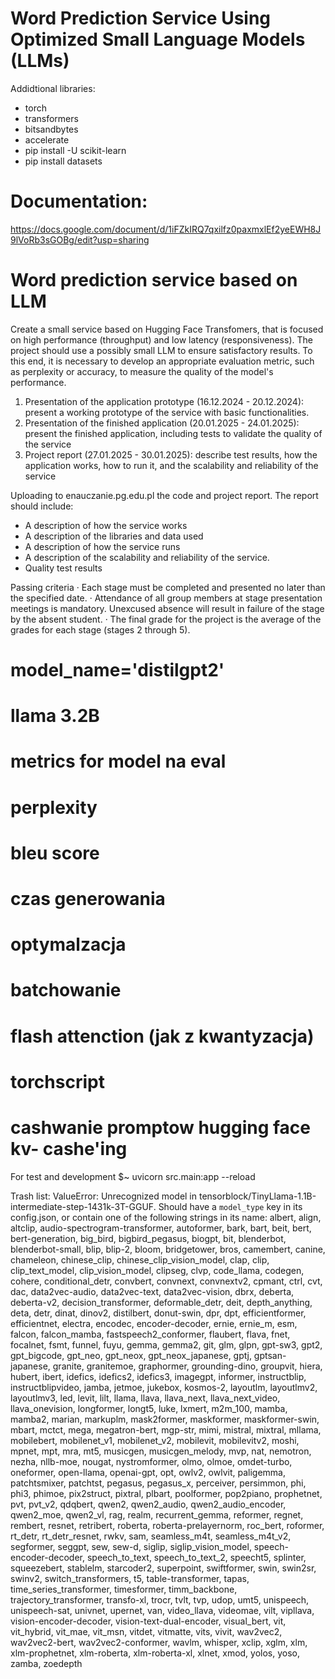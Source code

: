 # Word Prediction Service Using Optimized Small Language Models (LLMs)

Addidtional libraries:
- torch
- transformers
- bitsandbytes
- accelerate
- pip install -U scikit-learn
- pip install datasets


# Documentation:
https://docs.google.com/document/d/1iFZkIRQ7qxilfz0paxmxlEf2yeEWH8J9lVoRb3sGOBg/edit?usp=sharing




# Word prediction service based on LLM
Create a small service based on Hugging Face Transfomers, that is focused on high performance (throughput) and low latency (responsiveness). The project should use a possibly small LLM to ensure satisfactory results. To this end, it is necessary to develop an appropriate evaluation metric, such as perplexity or accuracy, to measure the quality of the model's performance.


1. Presentation of the application prototype (16.12.2024 - 20.12.2024): present a working prototype of the service with basic functionalities.
1. Presentation of the finished application (20.01.2025 - 24.01.2025): present the finished application, including tests to validate the quality of the service
1. Project report (27.01.2025 - 30.01.2025): describe test results, how the application works, how to run it, and the scalability and reliability of the service 

Uploading to enauczanie.pg.edu.pl the code and project report. The report should include:
- A description of how the service works
- A description of the libraries and data used
- A description of how the service runs
- A description of the scalability and reliability of the service.
- Quality test results

Passing criteria
· Each stage must be completed and presented no later than the specified date.
· Attendance of all group members at stage presentation meetings is mandatory. Unexcused absence will result in failure of the stage by the absent student.
· The final grade for the project is the average of the grades for each stage (stages 2 through 5).




# model_name='distilgpt2'

# llama 3.2B

# metrics for model na eval
# perplexity
# bleu score
# czas generowania

# optymalzacja
# batchowanie
# flash attenction (jak z kwantyzacja)
# torchscript


# cashwanie promptow hugging face kv- cashe'ing






For test and development
$~ uvicorn src.main:app --reload



Trash list:
ValueError: Unrecognized model in tensorblock/TinyLlama-1.1B-intermediate-step-1431k-3T-GGUF. Should have a `model_type` key in its config.json, or contain one of the following strings in its name: albert, align, altclip, audio-spectrogram-transformer, autoformer, bark, bart, beit, bert, bert-generation, big_bird, bigbird_pegasus, biogpt, bit, blenderbot, blenderbot-small, blip, blip-2, bloom, bridgetower, bros, camembert, canine, chameleon, chinese_clip, chinese_clip_vision_model, clap, clip, clip_text_model, clip_vision_model, clipseg, clvp, code_llama, codegen, cohere, conditional_detr, convbert, convnext, convnextv2, cpmant, ctrl, cvt, dac, data2vec-audio, data2vec-text, data2vec-vision, dbrx, deberta, deberta-v2, decision_transformer, deformable_detr, deit, depth_anything, deta, detr, dinat, dinov2, distilbert, donut-swin, dpr, dpt, efficientformer, efficientnet, electra, encodec, encoder-decoder, ernie, ernie_m, esm, falcon, falcon_mamba, fastspeech2_conformer, flaubert, flava, fnet, focalnet, fsmt, funnel, fuyu, gemma, gemma2, git, glm, glpn, gpt-sw3, gpt2, gpt_bigcode, gpt_neo, gpt_neox, gpt_neox_japanese, gptj, gptsan-japanese, granite, granitemoe, graphormer, grounding-dino, groupvit, hiera, hubert, ibert, idefics, idefics2, idefics3, imagegpt, informer, instructblip, instructblipvideo, jamba, jetmoe, jukebox, kosmos-2, layoutlm, layoutlmv2, layoutlmv3, led, levit, lilt, llama, llava, llava_next, llava_next_video, llava_onevision, longformer, longt5, luke, lxmert, m2m_100, mamba, mamba2, marian, markuplm, mask2former, maskformer, maskformer-swin, mbart, mctct, mega, megatron-bert, mgp-str, mimi, mistral, mixtral, mllama, mobilebert, mobilenet_v1, mobilenet_v2, mobilevit, mobilevitv2, moshi, mpnet, mpt, mra, mt5, musicgen, musicgen_melody, mvp, nat, nemotron, nezha, nllb-moe, nougat, nystromformer, olmo, olmoe, omdet-turbo, oneformer, open-llama, openai-gpt, opt, owlv2, owlvit, paligemma, patchtsmixer, patchtst, pegasus, pegasus_x, perceiver, persimmon, phi, phi3, phimoe, pix2struct, pixtral, plbart, poolformer, pop2piano, prophetnet, pvt, pvt_v2, qdqbert, qwen2, qwen2_audio, qwen2_audio_encoder, qwen2_moe, qwen2_vl, rag, realm, recurrent_gemma, reformer, regnet, rembert, resnet, retribert, roberta, roberta-prelayernorm, roc_bert, roformer, rt_detr, rt_detr_resnet, rwkv, sam, seamless_m4t, seamless_m4t_v2, segformer, seggpt, sew, sew-d, siglip, siglip_vision_model, speech-encoder-decoder, speech_to_text, speech_to_text_2, speecht5, splinter, squeezebert, stablelm, starcoder2, superpoint, swiftformer, swin, swin2sr, swinv2, switch_transformers, t5, table-transformer, tapas, time_series_transformer, timesformer, timm_backbone, trajectory_transformer, transfo-xl, trocr, tvlt, tvp, udop, umt5, unispeech, unispeech-sat, univnet, upernet, van, video_llava, videomae, vilt, vipllava, vision-encoder-decoder, vision-text-dual-encoder, visual_bert, vit, vit_hybrid, vit_mae, vit_msn, vitdet, vitmatte, vits, vivit, wav2vec2, wav2vec2-bert, wav2vec2-conformer, wavlm, whisper, xclip, xglm, xlm, xlm-prophetnet, xlm-roberta, xlm-roberta-xl, xlnet, xmod, yolos, yoso, zamba, zoedepth